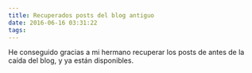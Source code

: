 ```yaml
---
title: Recuperados posts del blog antiguo
date: 2016-06-16 03:31:22
tags:
---
```


He conseguido gracias a mi hermano recuperar los posts de antes de la caída del blog, y ya están disponibles.
